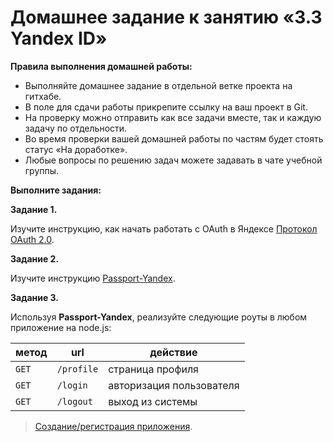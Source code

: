 # Домашнее задание к занятию «3.3 Yandex ID»

**Правила выполнения домашней работы:**
* Выполняйте домашнее задание в отдельной ветке проекта на гитхабе.
* В поле для сдачи работы прикрепите ссылку на ваш проект в Git.
* На проверку можно отправить как все задачи вместе, так и каждую задачу по отдельности. 
* Во время проверки вашей домашней работы по частям будет стоять статус «На доработке».
* Любые вопросы по решению задач можете задавать в чате учебной группы.

**Выполните задания:**

**Задание 1.**

Изучите инструкцию, как начать работать с OAuth в Яндексе [Протокол OAuth 2.0](https://yandex.ru/dev/id/doc/dg/oauth/concepts/about.html).

**Задание 2.**

Изучите инструкцию [Passport-Yandex](https://www.passportjs.org/packages/passport-yandex/).

**Задание 3.**

Используя **Passport-Yandex**, реализуйте следующие роуты в любом приложение на node.js:

метод | url | действие 
--- | --- | --- 
`GET` | `/profile` | страница профиля
`GET` | `/login` | авторизация пользователя
`GET` | `/logout` | выход из системы

> [Создание/регистрация приложения](https://oauth.yandex.ru/client/new).
